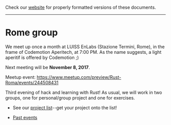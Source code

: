 Check our [website](http://rustaceans.uk/) for
properly formatted versions of these documents.

---

# Rome group

We meet up once a month at LUISS EnLabs (Stazione Termini, Rome), in the frame of Codemotion Aperitech, at 7:00 PM. As the name suggests, a light aperitif is offered by Codemotion ;)

Next meeting will be **November 8, 2017**.

Meetup event: https://www.meetup.com/preview/Rust-Roma/events/244508431

Third evening of hack and learning with Rust! As usual, we will work in two groups, one for personal/group project and one for exercises.

* See our [project list](Projects.md)--get your project onto the list!

* [Past events](past_events/index.md)
